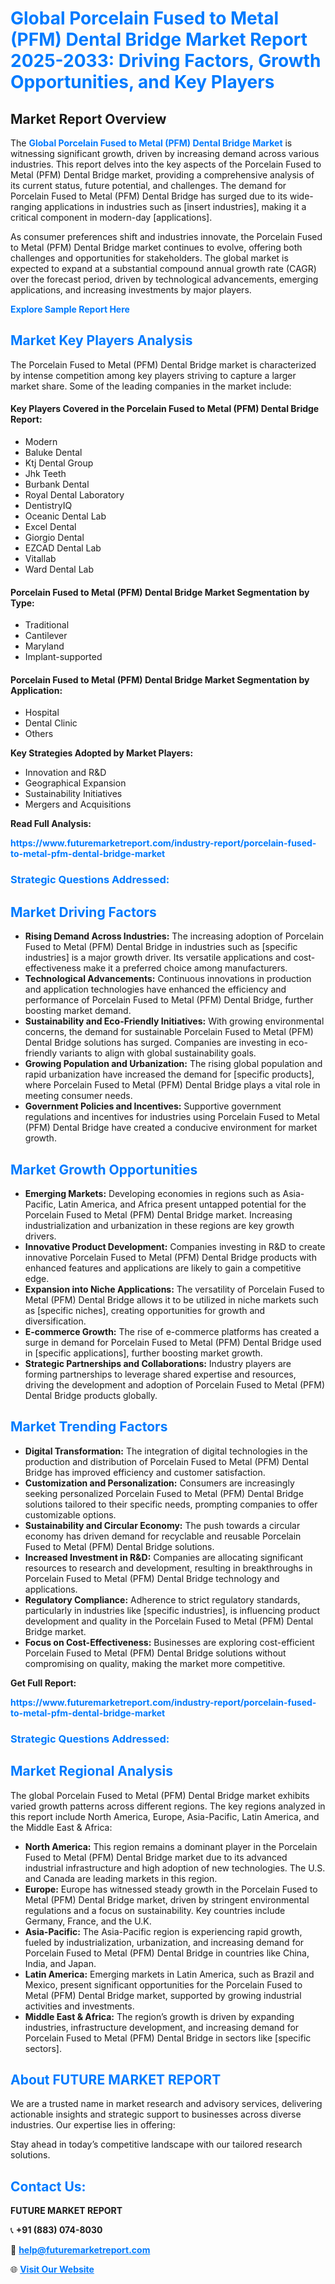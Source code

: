 <h1 style="color: #007BFF;">Global Porcelain Fused to Metal (PFM) Dental Bridge Market Report 2025-2033: Driving Factors, Growth Opportunities, and Key Players</h1>

<section id="overview">
<h2>Market Report Overview</h2>
<p>The <a href="https://www.futuremarketreport.com/industry-report/porcelain-fused-to-metal-pfm-dental-bridge-market" style="color: #007BFF; text-decoration: none;"><strong>Global Porcelain Fused to Metal (PFM) Dental Bridge Market</strong></a> is witnessing significant growth, driven by increasing demand across various industries. This report delves into the key aspects of the Porcelain Fused to Metal (PFM) Dental Bridge market, providing a comprehensive analysis of its current status, future potential, and challenges. The demand for Porcelain Fused to Metal (PFM) Dental Bridge has surged due to its wide-ranging applications in industries such as [insert industries], making it a critical component in modern-day [applications].</p>
<p>As consumer preferences shift and industries innovate, the Porcelain Fused to Metal (PFM) Dental Bridge market continues to evolve, offering both challenges and opportunities for stakeholders. The global market is expected to expand at a substantial compound annual growth rate (CAGR) over the forecast period, driven by technological advancements, emerging applications, and increasing investments by major players.</p>
</section>

<section id="overview">
<p><a href="https://www.futuremarketreport.com/request-sample/reportId=79399" style="color: #007BFF; text-decoration: none;"><strong>Explore Sample Report Here</strong></a></p>
</section>

<section id="key-players">
<h2 style="color: #007BFF;">Market Key Players Analysis</h2>
<p>The Porcelain Fused to Metal (PFM) Dental Bridge market is characterized by intense competition among key players striving to capture a larger market share. Some of the leading companies in the market include:</p>
<h4>Key Players Covered in the Porcelain Fused to Metal (PFM) Dental Bridge Report:</h4>
<ul><li>Modern</li><li>Baluke Dental</li><li>Ktj Dental Group</li><li>Jhk Teeth</li><li>Burbank Dental</li><li>Royal Dental Laboratory</li><li>DentistryIQ</li><li>Oceanic Dental Lab</li><li>Excel Dental</li><li>Giorgio Dental</li><li>EZCAD Dental Lab</li><li>Vitallab</li><li>Ward Dental Lab</li></ul>
<h4>Porcelain Fused to Metal (PFM) Dental Bridge Market Segmentation by Type:</h4>
<ul><li>Traditional</li><li>Cantilever</li><li>Maryland</li><li>Implant-supported</li></ul>

<h4>Porcelain Fused to Metal (PFM) Dental Bridge Market Segmentation by Application:</h4>
<ul><li>Hospital</li><li>Dental Clinic</li><li>Others</li></ul>
<p><strong>Key Strategies Adopted by Market Players:</strong></p>
<ul>
<li>Innovation and R&D</li>
<li>Geographical Expansion</li>
<li>Sustainability Initiatives</li>
<li>Mergers and Acquisitions</li>
</ul>
</section>

<section>
<p><strong>Read Full Analysis: </strong></p><a href="https://www.futuremarketreport.com/industry-report/porcelain-fused-to-metal-pfm-dental-bridge-market" style="color: #007BFF; text-decoration: none;"><strong>https://www.futuremarketreport.com/industry-report/porcelain-fused-to-metal-pfm-dental-bridge-market</strong></a>
<h3 style="color: #007BFF;">Strategic Questions Addressed:</h3>
</section>

<section id="driving-factors">
<h2 style="color: #007BFF;">Market Driving Factors</h2>
<ul>
<li><strong>Rising Demand Across Industries:</strong> The increasing adoption of Porcelain Fused to Metal (PFM) Dental Bridge in industries such as [specific industries] is a major growth driver. Its versatile applications and cost-effectiveness make it a preferred choice among manufacturers.</li>
<li><strong>Technological Advancements:</strong> Continuous innovations in production and application technologies have enhanced the efficiency and performance of Porcelain Fused to Metal (PFM) Dental Bridge, further boosting market demand.</li>
<li><strong>Sustainability and Eco-Friendly Initiatives:</strong> With growing environmental concerns, the demand for sustainable Porcelain Fused to Metal (PFM) Dental Bridge solutions has surged. Companies are investing in eco-friendly variants to align with global sustainability goals.</li>
<li><strong>Growing Population and Urbanization:</strong> The rising global population and rapid urbanization have increased the demand for [specific products], where Porcelain Fused to Metal (PFM) Dental Bridge plays a vital role in meeting consumer needs.</li>
<li><strong>Government Policies and Incentives:</strong> Supportive government regulations and incentives for industries using Porcelain Fused to Metal (PFM) Dental Bridge have created a conducive environment for market growth.</li>
</ul>
</section>

<section id="growth-opportunities">
<h2 style="color: #007BFF;">Market Growth Opportunities</h2>
<ul>
<li><strong>Emerging Markets:</strong> Developing economies in regions such as Asia-Pacific, Latin America, and Africa present untapped potential for the Porcelain Fused to Metal (PFM) Dental Bridge market. Increasing industrialization and urbanization in these regions are key growth drivers.</li>
<li><strong>Innovative Product Development:</strong> Companies investing in R&D to create innovative Porcelain Fused to Metal (PFM) Dental Bridge products with enhanced features and applications are likely to gain a competitive edge.</li>
<li><strong>Expansion into Niche Applications:</strong> The versatility of Porcelain Fused to Metal (PFM) Dental Bridge allows it to be utilized in niche markets such as [specific niches], creating opportunities for growth and diversification.</li>
<li><strong>E-commerce Growth:</strong> The rise of e-commerce platforms has created a surge in demand for Porcelain Fused to Metal (PFM) Dental Bridge used in [specific applications], further boosting market growth.</li>
<li><strong>Strategic Partnerships and Collaborations:</strong> Industry players are forming partnerships to leverage shared expertise and resources, driving the development and adoption of Porcelain Fused to Metal (PFM) Dental Bridge products globally.</li>
</ul>
</section>

<section id="trending-factors">
<h2 style="color: #007BFF;">Market Trending Factors</h2>
<ul>
<li><strong>Digital Transformation:</strong> The integration of digital technologies in the production and distribution of Porcelain Fused to Metal (PFM) Dental Bridge has improved efficiency and customer satisfaction.</li>
<li><strong>Customization and Personalization:</strong> Consumers are increasingly seeking personalized Porcelain Fused to Metal (PFM) Dental Bridge solutions tailored to their specific needs, prompting companies to offer customizable options.</li>
<li><strong>Sustainability and Circular Economy:</strong> The push towards a circular economy has driven demand for recyclable and reusable Porcelain Fused to Metal (PFM) Dental Bridge solutions.</li>
<li><strong>Increased Investment in R&D:</strong> Companies are allocating significant resources to research and development, resulting in breakthroughs in Porcelain Fused to Metal (PFM) Dental Bridge technology and applications.</li>
<li><strong>Regulatory Compliance:</strong> Adherence to strict regulatory standards, particularly in industries like [specific industries], is influencing product development and quality in the Porcelain Fused to Metal (PFM) Dental Bridge market.</li>
<li><strong>Focus on Cost-Effectiveness:</strong> Businesses are exploring cost-efficient Porcelain Fused to Metal (PFM) Dental Bridge solutions without compromising on quality, making the market more competitive.</li>
</ul>
</section>

<section>
<p><strong>Get Full Report: </strong></p><a href="https://www.futuremarketreport.com/industry-report/porcelain-fused-to-metal-pfm-dental-bridge-market" style="color: #007BFF; text-decoration: none;"><strong>https://www.futuremarketreport.com/industry-report/porcelain-fused-to-metal-pfm-dental-bridge-market</strong></a>
<h3 style="color: #007BFF;">Strategic Questions Addressed:</h3>
</section>


<section id="regional-analysis">
<h2 style="color: #007BFF;">Market Regional Analysis</h2>
<p>The global Porcelain Fused to Metal (PFM) Dental Bridge market exhibits varied growth patterns across different regions. The key regions analyzed in this report include North America, Europe, Asia-Pacific, Latin America, and the Middle East & Africa:</p>
<ul>
<li><strong>North America:</strong> This region remains a dominant player in the Porcelain Fused to Metal (PFM) Dental Bridge market due to its advanced industrial infrastructure and high adoption of new technologies. The U.S. and Canada are leading markets in this region.</li>
<li><strong>Europe:</strong> Europe has witnessed steady growth in the Porcelain Fused to Metal (PFM) Dental Bridge market, driven by stringent environmental regulations and a focus on sustainability. Key countries include Germany, France, and the U.K.</li>
<li><strong>Asia-Pacific:</strong> The Asia-Pacific region is experiencing rapid growth, fueled by industrialization, urbanization, and increasing demand for Porcelain Fused to Metal (PFM) Dental Bridge in countries like China, India, and Japan.</li>
<li><strong>Latin America:</strong> Emerging markets in Latin America, such as Brazil and Mexico, present significant opportunities for the Porcelain Fused to Metal (PFM) Dental Bridge market, supported by growing industrial activities and investments.</li>
<li><strong>Middle East & Africa:</strong> The region’s growth is driven by expanding industries, infrastructure development, and increasing demand for Porcelain Fused to Metal (PFM) Dental Bridge in sectors like [specific sectors].</li>
</ul>
</section>

<footer>
<h2 style="color: #007BFF;">About FUTURE MARKET REPORT</h2>
<p>We are a trusted name in market research and advisory services, delivering actionable insights and strategic support to businesses across diverse industries. Our expertise lies in offering:</p>

<p>Stay ahead in today’s competitive landscape with our tailored research solutions.</p>

<h2 style="color: #007BFF;">Contact Us:</h2>
<p><strong>FUTURE MARKET REPORT</strong></p>
<p>📞 <strong>+91 (883) 074-8030</strong></p>
<p>📧 <strong><a href="mailto:help@futuremarketreport.com" style="color: #007BFF;">help@futuremarketreport.com</a></strong></p>
<p>🌐 <strong><a href="https://www.futuremarketreport.com/" style="color: #007BFF;">Visit Our Website</a></strong></p>
</footer>